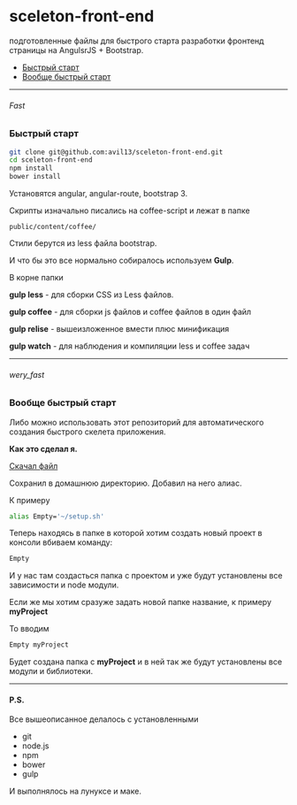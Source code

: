 # sceleton-front-end

подготовленные файлы для быстрого старта разработки фронтенд страницы на AngulsrJS + Bootstrap.

* [Быстрый старт](#fast)
* [Вообще быстрый старт](#wery_fast)


* * *

###### Fast
### Быстрый старт

```bash
git clone git@github.com:avil13/sceleton-front-end.git
cd sceleton-front-end
npm install
bower install

```

Установятся angular, angular-route, bootstrap 3.

Скрипты изначально писались на coffee-script и лежат в папке 
```
public/content/coffee/
```

Стили берутся из less файла bootstrap.

И что бы это все нормально собиралось используем **Gulp**.

В корне папки 

**gulp less** - для сборки CSS из Less файлов.

**gulp coffee** - для сборки js файлов и coffee файлов в один файл

**gulp relise** - вышеизложенное вмести плюс минификация

**gulp watch** - для наблюдения и  компиляции less и coffee задач


* * *

###### wery_fast

### Вообще быстрый старт


Либо можно использовать этот репозиторий для автоматического создания быстрого скелета приложения.

**Как это сделал я.**

[Скачал файл](https://github.com/avil13/sceleton-front-end/blob/master/setup.sh)

Сохранил в домашнюю директорию. Добавил на него алиас.

К примеру 

```bash 
alias Empty='~/setup.sh'
```

Теперь находясь в папке в которой хотим создать новый проект в консоли вбиваем команду:

```bash
Empty
```

И у нас там создасться папка с проектом и уже будут установлены все зависимости и node модули.


Если же мы хотим сразуже задать новой папке название, к примеру **myProject**

То вводим 

```bash
Empty myProject
```

Будет создана папка с **myProject** и в ней так же будут установлены все модули и библиотеки.



* * *

#### P.S.

Все вышеописанное делалось с установленными

* git
* node.js
* npm
* bower
* gulp

И выполнялось на лунуксе и маке.









